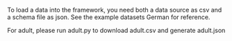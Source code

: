 To load a data into the framework, you need both a data source as csv and a schema file as json. See the example datasets German for reference.

For adult, please run adult.py to download adult.csv and generate adult.json
